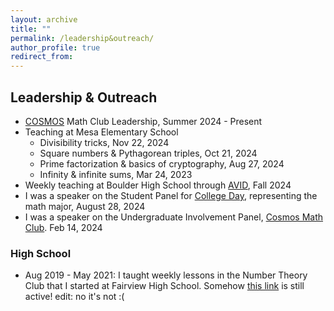 ```yaml
---
layout: archive
title: ""
permalink: /leadership&outreach/
author_profile: true
redirect_from:
---
```


## Leadership & Outreach
  * <a href="https://sites.google.com/colorado.edu/math-cosmos/home">COSMOS</a> Math Club Leadership, Summer 2024 - Present
  * Teaching at Mesa Elementary School
    * Divisibility tricks, Nov 22, 2024
    * Square numbers & Pythagorean triples, Oct 21, 2024
    * Prime factorization & basics of cryptography, Aug 27, 2024
    * Infinity & infinite sums, Mar 24, 2023
  * Weekly teaching at Boulder High School through <a href="https://boh.bvsd.org/academics/academic-programs/avid-program">AVID</a>, Fall 2024
  * I was a speaker on the Student Panel for <a href="https://www.colorado.edu/artssciences-advising/college-arts-and-sciences-college-day">College Day</a>, representing the math major, August 28, 2024
  * I was a speaker on the Undergraduate Involvement Panel, <a href="https://sites.google.com/colorado.edu/cosmos/home">Cosmos Math Club</a>. Feb 14, 2024

### High School
  * Aug 2019 - May 2021: I taught weekly lessons in the Number Theory Club that I started at Fairview High School. Somehow <a href="https://fah.bvsd.org/clubs-activities/number-theory-club">this link</a> is still active! edit: no it's not :(
